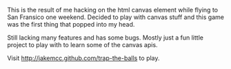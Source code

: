 This is the result of me hacking on the html canvas element while flying to San Fransico one weekend. Decided to play with canvas stuff and this game was the first thing that popped into my head.

Still lacking many features and has some bugs. Mostly just a fun little project to play with to learn some of the canvas apis.

Visit http://jakemcc.github.com/trap-the-balls to play.
